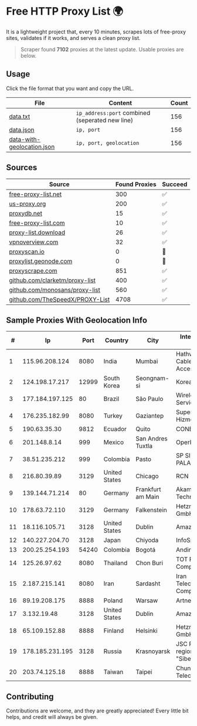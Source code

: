 
# Free HTTP Proxy List 🌍

It is a lightweight project that, every 10 minutes, scrapes lots of free-proxy sites, validates if it works, and serves a clean proxy list.


> Scraper found **7102** proxies at the latest update. Usable proxies are below.

## Usage

Click the file format that you want and copy the URL.


|File|Content|Count|
|----|-------|-----|
|[data.txt](https://raw.githubusercontent.com/themiralay/Proxy-List-World/master/data.txt)|`ip_address:port` combined (seperated new line)|156|
|[data.json](https://raw.githubusercontent.com/themiralay/Proxy-List-World/master/data.json)|`ip, port`|156|
|[data-with-geolocation.json](https://raw.githubusercontent.com/themiralay/Proxy-List-World/master/data-with-geolocation.json)|`ip, port, geolocation`|156|

## Sources

|Source|Found Proxies|Succeed|
|------|-------------|-------|
|[free-proxy-list.net](https://free-proxy-list.net)|300|✅|
|[us-proxy.org](https://www.us-proxy.org)|200|✅|
|[proxydb.net](http://proxydb.net)|15|✅|
|[free-proxy-list.com](https://free-proxy-list.com/?page=&port=&type%5B%5D=http&type%5B%5D=https&up_time=0&search=Search)|10|✅|
|[proxy-list.download](https://www.proxy-list.download/HTTP)|26|✅|
|[vpnoverview.com](https://vpnoverview.com/privacy/anonymous-browsing/free-proxy-servers)|32|✅|
|[proxyscan.io](https://www.proxyscan.io)|0|🚫|
|[proxylist.geonode.com](https://proxylist.geonode.com/api/proxy-list?limit=300&page=1&sort_by=lastChecked&sort_type=desc&protocols=http,https)|0|🚫|
|[proxyscrape.com](https://api.proxyscrape.com/v2/?request=displayproxies&protocol=http&timeout=10000&country=all&ssl=all&anonymity=all)|851|✅|
|[github.com/clarketm/proxy-list](https://raw.githubusercontent.com/clarketm/proxy-list/master/proxy-list-raw.txt)|400|✅|
|[github.com/monosans/proxy-list](https://raw.githubusercontent.com/monosans/proxy-list/main/proxies/http.txt)|560|✅|
|[github.com/TheSpeedX/PROXY-List](https://raw.githubusercontent.com/TheSpeedX/PROXY-List/master/http.txt)|4708|✅|


## Sample Proxies With Geolocation Info

|#|Ip|Port|Country|City|Internet Service Provider|
|-|--|----|-------|----|-------------------------|
|1|115.96.208.124|8080|India|Mumbai|Hathway IP over Cable Internet Access|
|2|124.198.17.217|12999|South Korea|Seongnam-si|Korea Telecom|
|3|177.184.197.125|80|Brazil|São Paulo|Wireless Comm Services LTDA|
|4|176.235.182.99|8080|Turkey|Gaziantep|Superonline Iletisim Hizmetleri A.S.|
|5|190.63.35.30|9812|Ecuador|Quito|CONECEL|
|6|201.148.8.14|999|Mexico|San Andres Tuxtla|Operbes|
|7|38.51.235.212|999|Colombia|Pasto|SP SISTEMAS PALACIOS LTDA|
|8|216.80.39.89|3129|United States|Chicago|RCN|
|9|139.144.71.214|80|Germany|Frankfurt am Main|Akamai Technologies, Inc.|
|10|178.63.72.110|3129|Germany|Falkenstein|Hetzner Online GmbH|
|11|18.116.105.71|3128|United States|Dublin|Amazon.com, Inc.|
|12|140.227.204.70|3128|Japan|Chiyoda|InfoSphere|
|13|200.25.254.193|54240|Colombia|Bogotá|Andinet ON Line|
|14|125.26.97.62|8080|Thailand|Chon Buri|TOT Public Company Limited|
|15|2.187.215.141|8080|Iran|Sardasht|Iran Telecommunication Company PJS|
|16|89.19.208.175|8888|Poland|Warsaw|Artnet Sp. z o.o.|
|17|3.132.19.48|3128|United States|Dublin|Amazon.com, Inc.|
|18|65.109.152.88|8888|Finland|Helsinki|Hetzner Online GmbH|
|19|178.185.231.195|3128|Russia|Krasnoyarsk|JSC Rostelecom regional branch "Siberia"|
|20|203.74.125.18|8888|Taiwan|Taipei|Chunghwa Telecom Co., Ltd.|



## Contributing

Contributions are welcome, and they are greatly appreciated! Every
little bit helps, and credit will always be given.

